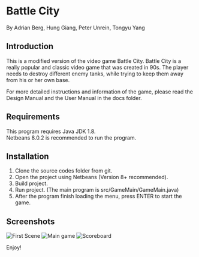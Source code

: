 # Battle City
By Adrian Berg, Hung Giang, Peter Unrein, Tongyu Yang
 
## Introduction
This is a modified version of the video game Battle City. Battle City is a really popular and classic video game that was created in 90s. The player needs to destroy different enemy tanks, while trying to keep them away from his or her own base.   

For more detailed instructions and information of the game, please read the Design Manual and the User Manual in the docs folder.


## Requirements 
This program requires Java JDK 1.8.  
Netbeans 8.0.2 is recommended to run the program.
 
 
## Installation
1. Clone the source codes folder from git.  
2. Open the project using Netbeans (Version 8+ recommended).  
3. Build project.  
4. Run project. (The main program is src/GameMain/GameMain.java)  
5. After the program finish loading the menu, press ENTER to start the game.  

## Screenshots
![First Scene](https://github.com/taylorty/Battle-City/blob/master/screenshots/main.png)
![Main game](https://github.com/taylorty/Battle-City/blob/master/screenshots/game.png)
![Scoreboard](https://github.com/taylorty/Battle-City/blob/master/screenshots/scoreboard.png)

Enjoy!
